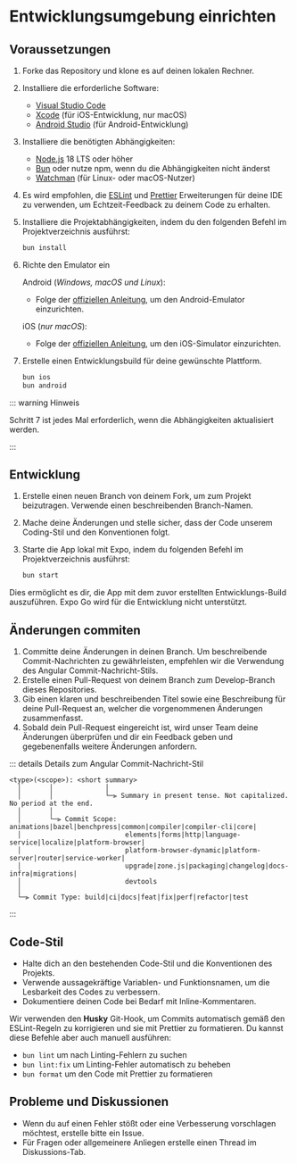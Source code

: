 # Entwicklungsumgebung einrichten

## Voraussetzungen

1. Forke das Repository und klone es auf deinen lokalen Rechner.
2. Installiere die erforderliche Software:

   - [Visual Studio Code](https://code.visualstudio.com/)
   - [Xcode](https://apps.apple.com/us/app/xcode/id497799835?mt=12) (für iOS-Entwicklung, nur macOS)
   - [Android Studio](https://developer.android.com/studio) (für Android-Entwicklung)

3. Installiere die benötigten Abhängigkeiten:

   - [Node.js](https://nodejs.org/en/) 18 LTS oder höher
   - [Bun](https://bun.sh) oder nutze npm, wenn du die Abhängigkeiten nicht änderst
   - [Watchman](https://facebook.github.io/watchman/docs/install) (für Linux- oder macOS-Nutzer)

4. Es wird empfohlen, die [ESLint](https://marketplace.visualstudio.com/items?itemName=dbaeumer.vscode-eslint) und [Prettier](https://marketplace.visualstudio.com/items?itemName=esbenp.prettier-vscode) Erweiterungen für deine IDE zu verwenden, um Echtzeit-Feedback zu deinem Code zu erhalten.

5. Installiere die Projektabhängigkeiten, indem du den folgenden Befehl im Projektverzeichnis ausführst:

   ```sh
   bun install
   ```

6. Richte den Emulator ein

   Android (_Windows, macOS und Linux_):

   - Folge der [offiziellen Anleitung](https://docs.expo.dev/workflow/android-studio-emulator/), um den Android-Emulator einzurichten.

   iOS (_nur macOS_):

   - Folge der [offiziellen Anleitung](https://docs.expo.dev/workflow/ios-simulator/), um den iOS-Simulator einzurichten.

7. Erstelle einen Entwicklungsbuild für deine gewünschte Plattform.

   ```sh
   bun ios
   bun android
   ```

::: warning Hinweis

Schritt 7 ist jedes Mal erforderlich, wenn die Abhängigkeiten aktualisiert werden.

:::

## Entwicklung

1. Erstelle einen neuen Branch von deinem Fork, um zum Projekt beizutragen. Verwende einen beschreibenden Branch-Namen.
2. Mache deine Änderungen und stelle sicher, dass der Code unserem Coding-Stil und den Konventionen folgt.
3. Starte die App lokal mit Expo, indem du folgenden Befehl im Projektverzeichnis ausführst:

   ```sh
   bun start
   ```

Dies ermöglicht es dir, die App mit dem zuvor erstellten Entwicklungs-Build auszuführen. Expo Go wird für die Entwicklung nicht unterstützt.

## Änderungen commiten

1. Committe deine Änderungen in deinen Branch. Um beschreibende Commit-Nachrichten zu gewährleisten, empfehlen wir die Verwendung des Angular Commit-Nachricht-Stils.
2. Erstelle einen Pull-Request von deinem Branch zum Develop-Branch dieses Repositories.
3. Gib einen klaren und beschreibenden Titel sowie eine Beschreibung für deine Pull-Request an, welcher die vorgenommenen Änderungen zusammenfasst.
4. Sobald dein Pull-Request eingereicht ist, wird unser Team deine Änderungen überprüfen und dir ein Feedback geben und gegebenenfalls weitere Änderungen anfordern.

::: details Details zum Angular Commit-Nachricht-Stil

```
<type>(<scope>): <short summary>
  │       │             │
  │       │             └─⫸ Summary in present tense. Not capitalized. No period at the end.
  │       │
  │       └─⫸ Commit Scope: animations|bazel|benchpress|common|compiler|compiler-cli|core|
  │                          elements|forms|http|language-service|localize|platform-browser|
  │                          platform-browser-dynamic|platform-server|router|service-worker|
  │                          upgrade|zone.js|packaging|changelog|docs-infra|migrations|
  │                          devtools
  │
  └─⫸ Commit Type: build|ci|docs|feat|fix|perf|refactor|test
```

:::

## Code-Stil

- Halte dich an den bestehenden Code-Stil und die Konventionen des Projekts.
- Verwende aussagekräftige Variablen- und Funktionsnamen, um die Lesbarkeit des Codes zu verbessern.
- Dokumentiere deinen Code bei Bedarf mit Inline-Kommentaren.

Wir verwenden den **Husky** Git-Hook, um Commits automatisch gemäß den ESLint-Regeln zu korrigieren und sie mit Prettier zu formatieren.
Du kannst diese Befehle aber auch manuell ausführen:

- `bun lint` um nach Linting-Fehlern zu suchen
- `bun lint:fix` um Linting-Fehler automatisch zu beheben
- `bun format` um den Code mit Prettier zu formatieren

## Probleme und Diskussionen

- Wenn du auf einen Fehler stößt oder eine Verbesserung vorschlagen möchtest, erstelle bitte ein Issue.
- Für Fragen oder allgemeinere Anliegen erstelle einen Thread im Diskussions-Tab.
